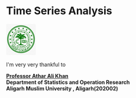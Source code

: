 # Time Series Analysis

![image](https://github.com/mohammadwasiq0/mohammadwasiq0/blob/main/amu_logo_resized.png)

I'm very very thankful to

[**Professor Athar Ali Khan**](https://www.amu.ac.in/faculty/statistics-and-operations-research/athar-ali-khan)
<br> **Department of Statistics and Operation Research**
<br> **Aligarh Muslim University , Aligarh(202002)**
